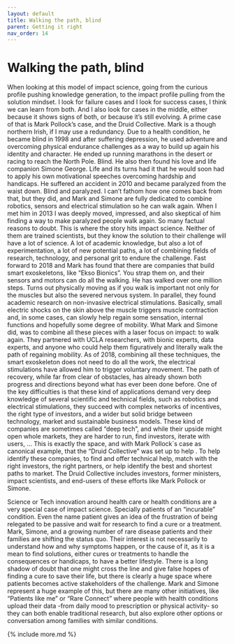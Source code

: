 ```yaml
---
layout: default
title: Walking the path, blind
parent: Getting it right
nav_order: 14
---
```


# Walking the path, blind

When looking at this model of impact science, going from the curious profile pushing knowledge generation, to the impact profile pulling from the solution mindset. I look for failure cases and I look for success cases, I think we can learn from both. And I also look for cases in the middle, either because it shows signs of both, or because it’s still evolving. A prime case of that is Mark Pollock’s case, and the Druid Collective.
Mark is a though northern Irish, if I may use a redundancy. Due to a health condition, he became blind in 1998 and after suffering depression, he used adventure and overcoming physical endurance challenges as a way to build up again his identity and character. He ended up running marathons in the desert or racing to reach the North Pole. Blind. He also then found his love and life companion Simone George. Life and its turns had it that he would soon had to apply his own motivational speeches overcoming hardship and handicaps. He suffered an accident in 2010 and became paralyzed from the waist down. Blind and paralyzed. I can’t fathom how one comes back from that, but they did, and Mark and Simone are fully dedicated to combine robotics, sensors and electrical stimulation so he can walk again. When I met him in 2013 I was deeply moved, impressed, and also skeptical of him finding a way to make paralyzed people walk again. So many factual reasons to doubt. This is where the story hits impact science. Neither of them are trained scientists, but they know the solution to their challenge will have a lot of science. A lot of academic knowledge, but also a lot of experimentation, a lot of new potential paths, a lot of combining fields of research, technology, and personal grit to endure the challenge.
Fast forward to 2018 and Mark has found that there are companies that build smart exoskeletons, like “Ekso Bionics”. You strap them on, and their sensors and motors can do all the walking. He has walked over one million steps. Turns out physically moving as if you walk is important not only for the muscles but also the severed nervous system. In parallel, they found academic research on non-invasive electrical stimulations. Basically, small electric shocks on the skin above the muscle triggers muscle contraction and, in some cases, can slowly help regain some sensation, internal functions and hopefully some degree of mobility. What Mark and Simone did, was to combine all these pieces with a laser focus on impact: to walk again. They partnered with UCLA researchers, with bionic experts, data experts, and anyone who could help them figuratively and literally walk the path of regaining mobility. As of 2018, combining all these techniques, the smart exoskeleton does not need to do all the work, the electrical stimulations have allowed him to trigger voluntary movement. The path of recovery, while far from clear of obstacles, has already shown both progress and directions beyond what has ever been done before.
One of the key difficulties is that these kind of applications demand very deep knowledge of several scientific and technical fields, such as robotics and electrical stimulations, they succeed with complex networks of incentives, the right type of investors, and a wider but solid bridge between technology, market and sustainable business models. These kind of companies are sometimes called “deep tech”, and while their upside might open whole markets, they are harder to run, find investors, iterate with users, … This is exactly the space, and with Mark Pollock´s case as canonical example, that the “Druid Collective” was set up to help . To help identify these companies, to find and offer technical help, match with the right investors, the right partners, or help identify the best and shortest paths to market. The Druid Collective includes investors, former ministers, impact scientists, and end-users of these efforts like Mark Pollock or Simone.

Science or Tech innovation around health care or health conditions are a very special case of impact science. Specially patients of an “incurable” condition. Even the name patient gives an idea of the frustration of being relegated to be passive and wait for research to find a cure or a treatment. Mark, Simone, and a growing number of rare disease patients and their families are shifting the status quo. Their interest is not necessarily to understand how and why symptoms happen, or the cause of it, as it is a mean to find solutions, either cures or treatments to handle the consequences or handicaps, to have a better lifestyle. There is a long shadow of doubt that one might cross the line and give false hopes of finding a cure to save their life, but there is clearly a huge space where patients becomes active stakeholders of the challenge. Mark and Simone represent a huge example of this, but there are many other initiatives, like “Patients like me” or “Rare Connect”  where people with health conditions upload their data -from daily mood to prescription or physical activity- so they can both enable traditional research, but also explore other options or conversation among families with similar conditions.   


{% include more.md %}
